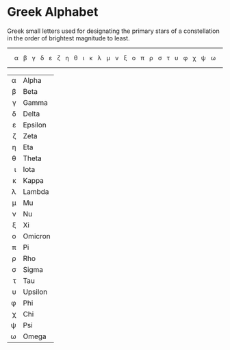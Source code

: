 # Greek Alphabet 
Greek small letters used for designating the primary stars of a constellation in the order of brightest magnitude to least.


---
<center>
&alpha; &nbsp; &beta; &nbsp; &gamma; &nbsp; &delta; &nbsp; &epsilon; &nbsp; &zeta; &nbsp; &eta; &nbsp; &theta; &nbsp; &iota; &nbsp; &kappa; &nbsp; &lambda; &nbsp; &mu; &nbsp; &nu; &nbsp; &xi; &nbsp; &omicron; &nbsp; &pi; &nbsp; &rho; &nbsp; &sigma; &nbsp; &tau; &nbsp; &upsilon; &nbsp; &phi; &nbsp; &chi; &nbsp; &psi; &nbsp; &omega;</center>

---


|   |   |
|---:|:---|
|&alpha;|Alpha|
|&beta; |Beta|
|&gamma;|Gamma|
|&delta;|Delta|
|&epsilon;|Epsilon|
|&zeta;|Zeta|
|&eta;|Eta|
|&theta;|Theta|
|&iota;|Iota|
|&kappa;|Kappa|
|&lambda;|Lambda|
|&mu;|Mu|
|&nu;|Nu|
|&xi;|Xi|
|&omicron;|Omicron|
|&pi;|Pi|
|&rho;|Rho|
|&sigma;|Sigma|
|&tau;|Tau|
|&upsilon;|Upsilon|
|&phi;|Phi|
|&chi;|Chi|
|&psi;|Psi|
|&omega;|Omega|
